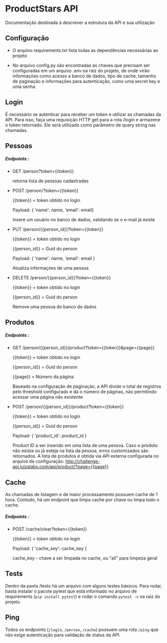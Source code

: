 # ProductStars API

Documentação destinada à descrever a estrutura da API e sua utilização

## Configuração

- O arquivo requirements.txt lista todas as dependências necessárias ao projeto

- No arquivo config.py são encontradas as chaves que precisam ser configuradas em um arquivo .env na raiz do projeto, de onde virão informações como acesso a banco de dados, tipo de cache, tamanho de paginação e informações para autenticação, como uma secret key e uma senha

## Login

É necessário se autenticar para receber um token e utilizar as chamadas da API. Para isso, faça uma requisição HTTP get para a rota /login e armazene o token retornado. Ele será utilizado como parâmetro de query string nas chamadas.

## Pessoas

##### Endpoints :
- GET /person?token={{token}}
 
    retorna lista de pessoas cadastradas
    
- POST /person/?token={{token}}

    {{token}} = token obtido no login
    
    Payload: { 'name': name, 'email': email}
    
    Insere um usuário no banco de dados, validando se o e-mail já existe
    
- PUT /person/{{person_id}}?token={{token}}

    {{token}} = token obtido no login
    
    {{person_id}} = Guid do person
    
    Payload: { 'name': name, 'email': email }
    
    Atualiza informações de uma pessoa
    
- DELETE /person/{{person_id}}?token={{token}}
    
    {{token}} = token obtido no login
    
    {{person_id}} = Guid do person
    
    Remove uma pessoa do banco de dados


## Produtos

##### Endpoints :

- GET /person/{{person_id}}/product?token={{token}}&page={{page}}

    {{token}} = token obtido no login
    
    {{person_id}} = Guid do person
    
    {{page}} = Número da página
    
    Baseado na configuração de paginação, a API divide o total de registros pelo threshold configurado e dá o número de páginas, não permitindo acessar uma página não existente
    
- POST /person/{{person_id}}/product?token={{token}}

    {{token}} = token obtido no login
    
    {{person_id}} = Guid do person
    
    Payload: { 'product_id': product_id }
    
    Product ID a ser inserido em uma lista de uma pessoa. Caso o produto não exista ou já esteja na lista da pessoa, erros customizados são retornados. A lista de produtos é obtida via API externa configurada no arquivo de configuração: http://challenge-api.luizalabs.com/api/product/?page={{page}} 

## Cache

As chamadas de listagem e de maior processamento possuem cache de 1 hora. Contudo, há um endpoint que limpa cache por chave ou limpa todo o cache.

##### Endpoints :

- POST /cache/clear?token={{token}}

    {{token}} = token obtido no login
    
    Payload: { 'cache_key': cache_key }
    
    cache_key - chave a ser limpada no cache, ou "all" para limpeza geral
    
## Tests

Dentro da pasta /tests há um arquivo com alguns testes básicos. Para rodar, basta instalar o pacote pytest que está informado no arquivo de requirements (```pip install pytest```) e rodar o comando ```pytest -v``` na raiz do projeto.

## Ping

Todos os endpoints (```/login```, ```/person```, ```/cache```) possuem uma rota ```/ping``` que não exige autenticação para validação de status da API.